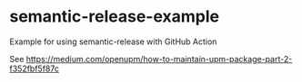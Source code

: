 # semantic-release-example
Example for using semantic-release with GitHub Action

See https://medium.com/openupm/how-to-maintain-upm-package-part-2-f352fbf5f87c
